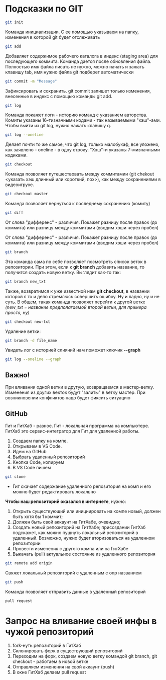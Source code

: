 # Подсказки по GIT

```sh
git init
```
Команда инициализации. С ее помощью указываем на папку, изменения в которой git будет отслеживать


```sh
git add
```

Добавляет содержимое рабочего каталога в индекс (staging area) для последующего коммита. Команда дается после обновления файла. Полностью имя файла писать не нужно, можно начать и зажать клавишу tab, имя нужно файла git подберет автоматически

```sh
git commit -m "Message"
```
Зафиксировать и сохранить. git commit запишет только изменения, внесенные в индекс с помощью команды git add. 

```sh
git log
```
Команда покажет логи - историю команд с указанием авторства. Комиты указаны 16-тизначными кодами - так называемыми "хэш"-ами. Чтобы выйти из git log, нужно нажать клавишу q. 

```sh
git log --oneline
```
Делает почти то же самое, что git log, только малобукаф, все уложено, как заявлено - oneline - в одну строку. "Хэш"-и указаны 7-мизначными кодиками. 

```sh
git checkout
```
Команда позволяет путешествовать между коммитамии (git chekout <указать хэш длинный или короткий, пох>), как между сохранениями в видеоигрухе. 

```sh
git checkout master
```
Команда позволяет вернуться к последнему сохранению (комиту)
```sh
git diff
```
От слова "дифференс" - различия. Покажет разницу после правок (до коммита) или разницу между коммитами (вводим хэши через пробел) <difference>

От слова "дифференс" - различия. Покажет разницу после правок (до коммита) или разницу между коммитами (вводим хэши через пробел)
```sh
git branch
```
Эта команда сама по себе позволяет посмотреть список веток в репозитории. 
При этом, если к **git branch** добавить название, то получится создать новую ветку. Выглядит как-то так:
```sh
git branch new_txt
```
Также, возвратимся к уже известной нам **git checkout**, в названии которой я то и дело стремлюсь совершить ошибку. Ну и ладно, ну и не суть. В общем, такая команда позволяет перейти к другой ветке *(new_txt = название предполагаемой второй ветки, для примера просто, ну)*
```sh
git checkout new-txt
```
Удаление ветки:

```sh 
git branch -d file_name
```
Увидеть лог с историей слияний нам поможет ключик **--graph**
```sh
git log --oneline --graph
```

## Важно!
При вливании одной ветки в другую, возвращаемся в мастер-ветку. Изменения из других векток будут "залиты" в ветку мастер. При возникновении конфликтов надо будет фиксить ситуацию

## GitHub 
Гит и ГитХаб - разное. Гит - локальная программа на компьютере. ГитХаб это сервис-интегратор для Гит для удаленной работы.

1. Создаем папку на компе.
2. Открываем в VS Code. 
3. Идем на GitHub
4. Выбрать удаленный репозиторий
5. Кнопка Code, копируем
6. В VS Code пишем 
```sh
git clone
```
- Гит скачает содержание удаленного репозитория на комп и его можно будет редактировать локально

**Чтобы наш репозиторий оказался в интернете**, нужно:
1. Открыть существующий или инициировать на компе новый, должен быть хотя бы 1 коммит;
2. Должен быть свой аккаунт на ГитХабе, очевидно;
3. Создать новый репозиторий на ГитХабе; присоздании ГитХаб подскажет, как можно пушнуть локальный репозиторий в удаленный. Возможно, нужно будет аторизоваться на удаленном репозитории
4. Провести изменения с другого компа или на ГитХабе
5. Выкачать (pull) актуальное состояние из удаленного репозитория 

```sh
git remote add origin
```
Свяжет локальный репозиторий с удаленным с опр названием 

```sh
git push 
```
Команда позволяет отправить данные в удаленный репозиторий

 ```sh
 pull request
 ```
# Запрос на вливание своей инфы в чужой репозиторий

1. fork-нуть репозиторий в ГитХаб
2. Склонировать форк в существующий репозиторий
3. Переходим на форк, создаем новую ветку командой git branch, git checkout - работаем в новой ветке
4. Отправляем изменения на свой аккаунт (push)
5. В окне ГитХаб делаем pull request
